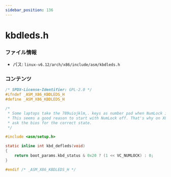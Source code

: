 ```yaml
---
sidebar_position: 136
---
```

# kbdleds.h

### ファイル情報

- パス: `linux-v6.12/arch/x86/include/asm/kbdleds.h`

### コンテンツ

```h
/* SPDX-License-Identifier: GPL-2.0 */
#ifndef _ASM_X86_KBDLEDS_H
#define _ASM_X86_KBDLEDS_H

/*
 * Some laptops take the 789uiojklm,. keys as number pad when NumLock is on.
 * This seems a good reason to start with NumLock off. That's why on X86 we
 * ask the bios for the correct state.
 */

#include <asm/setup.h>

static inline int kbd_defleds(void)
{
	return boot_params.kbd_status & 0x20 ? (1 << VC_NUMLOCK) : 0;
}

#endif /* _ASM_X86_KBDLEDS_H */

```
